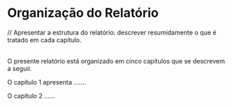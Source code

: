 # Organização do Relatório

// Apresentar a estrutura do relatório: descrever resumidamente o que é tratado em cada capítulo.&#x20;

\
O presente relatório está organizado em cinco capítulos que se descrevem a seguir.

&#x20;O capítulo 1 apresenta …….&#x20;

O capítulo 2 ……
